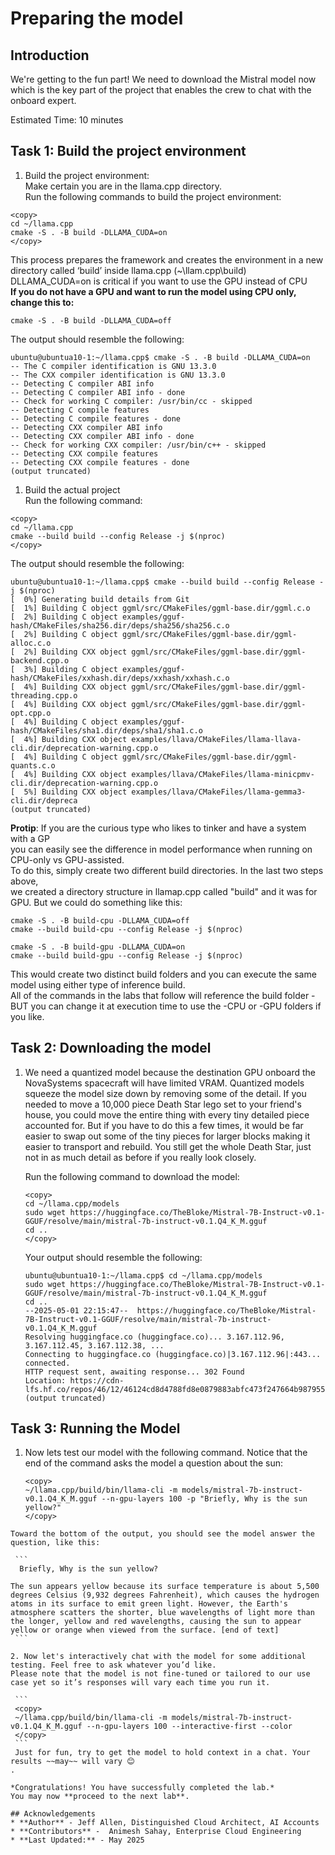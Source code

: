 # Preparing the model

## Introduction

We're getting to the fun part! We need to download the Mistral model now which is the key part of the project that enables the crew to chat with the onboard expert. 

Estimated Time: 10 minutes

## Task 1: Build the project environment  

1. Build the project environment:  
Make certain you are in the llama.cpp directory.  
Run the following commands to build the project environment:
```
<copy>
cd ~/llama.cpp
cmake -S . -B build -DLLAMA_CUDA=on
</copy>
```
This process prepares the framework and creates the environment in a new directory called ‘build’ inside llama.cpp (~\llam.cpp\build)  
DLLAMA_CUDA=on is critical if you want to use the GPU instead of CPU  
**If you do not have a GPU and want to run the model using CPU only, change this to:**  

```cmake -S . -B build -DLLAMA_CUDA=off```

The output should resemble the following:
```
ubuntu@ubuntua10-1:~/llama.cpp$ cmake -S . -B build -DLLAMA_CUDA=on
-- The C compiler identification is GNU 13.3.0
-- The CXX compiler identification is GNU 13.3.0
-- Detecting C compiler ABI info
-- Detecting C compiler ABI info - done
-- Check for working C compiler: /usr/bin/cc - skipped
-- Detecting C compile features
-- Detecting C compile features - done
-- Detecting CXX compiler ABI info
-- Detecting CXX compiler ABI info - done
-- Check for working CXX compiler: /usr/bin/c++ - skipped
-- Detecting CXX compile features
-- Detecting CXX compile features - done
(output truncated)
```

1. Build the actual project   
Run the following command:
```
<copy>
cd ~/llama.cpp
cmake --build build --config Release -j $(nproc)
</copy>
```

The output should resemble the following:
```
ubuntu@ubuntua10-1:~/llama.cpp$ cmake --build build --config Release -j $(nproc)
[  0%] Generating build details from Git
[  1%] Building C object ggml/src/CMakeFiles/ggml-base.dir/ggml.c.o
[  2%] Building C object examples/gguf-hash/CMakeFiles/sha256.dir/deps/sha256/sha256.c.o
[  2%] Building C object ggml/src/CMakeFiles/ggml-base.dir/ggml-alloc.c.o
[  2%] Building CXX object ggml/src/CMakeFiles/ggml-base.dir/ggml-backend.cpp.o
[  3%] Building C object examples/gguf-hash/CMakeFiles/xxhash.dir/deps/xxhash/xxhash.c.o
[  4%] Building CXX object ggml/src/CMakeFiles/ggml-base.dir/ggml-threading.cpp.o
[  4%] Building CXX object ggml/src/CMakeFiles/ggml-base.dir/ggml-opt.cpp.o
[  4%] Building C object examples/gguf-hash/CMakeFiles/sha1.dir/deps/sha1/sha1.c.o
[  4%] Building CXX object examples/llava/CMakeFiles/llama-llava-cli.dir/deprecation-warning.cpp.o
[  4%] Building C object ggml/src/CMakeFiles/ggml-base.dir/ggml-quants.c.o
[  4%] Building CXX object examples/llava/CMakeFiles/llama-minicpmv-cli.dir/deprecation-warning.cpp.o
[  5%] Building CXX object examples/llava/CMakeFiles/llama-gemma3-cli.dir/depreca
(output truncated)
```
**Protip**: If you are the curious type who likes to tinker and have a system with a GP  
you can easily see the difference in model performance when running on CPU-only vs GPU-assisted.  
To do this, simply create two different build directories. In the last two steps above,  
we created a directory structure in llamap.cpp called "build" and it was for GPU. But we could do something like this:  
```
cmake -S . -B build-cpu -DLLAMA_CUDA=off
cmake --build build-cpu --config Release -j $(nproc)

cmake -S . -B build-gpu -DLLAMA_CUDA=on
cmake --build build-gpu --config Release -j $(nproc)
```
This would create two distinct build folders and you can execute the same model using either type of inference build.  
All of the commands in the labs that follow will reference the build folder - BUT you can change it at execution time to use the -CPU or -GPU folders if you like. 

## Task 2: Downloading the model

1. We need a quantized model because the destination GPU onboard the NovaSystems spacecraft will have limited VRAM. Quantized models squeeze the model size down by removing some of the detail. If you needed to move a 10,000 piece Death Star lego set to your friend's house, you could move the entire thing with every tiny detailed piece accounted for. But if you have to do this a few times, it would be far easier to swap out some of the tiny pieces for larger blocks making it easier to transport and rebuild. You still get the whole Death Star, just not in as much detail as before if you really look closely. 

    Run the following command to download the model:
    ```
    <copy>
    cd ~/llama.cpp/models
    sudo wget https://huggingface.co/TheBloke/Mistral-7B-Instruct-v0.1-GGUF/resolve/main/mistral-7b-instruct-v0.1.Q4_K_M.gguf
    cd ..
    </copy>
    ```

    Your output should resemble the following:
    ```
    ubuntu@ubuntua10-1:~/llama.cpp$ cd ~/llama.cpp/models
    sudo wget https://huggingface.co/TheBloke/Mistral-7B-Instruct-v0.1-GGUF/resolve/main/mistral-7b-instruct-v0.1.Q4_K_M.gguf
    cd ..
    --2025-05-01 22:15:47--  https://huggingface.co/TheBloke/Mistral-7B-Instruct-v0.1-GGUF/resolve/main/mistral-7b-instruct-v0.1.Q4_K_M.gguf
    Resolving huggingface.co (huggingface.co)... 3.167.112.96, 3.167.112.45, 3.167.112.38, ...
    Connecting to huggingface.co (huggingface.co)|3.167.112.96|:443... connected.
    HTTP request sent, awaiting response... 302 Found
    Location: https://cdn-lfs.hf.co/repos/46/12/46124cd8d4788fd8e0879883abfc473f247664b987955cc98a08658f7df6b826/14466f9d658bf4a79f96c3f3f22759707c291cac4e62fea625e80c7
    (output truncated)
    ```

## Task 3: Running the Model

1.  Now lets test our model with the following command. Notice that the end of the command asks the model a question about the sun:
    ```
    <copy>
    ~/llama.cpp/build/bin/llama-cli -m models/mistral-7b-instruct-v0.1.Q4_K_M.gguf --n-gpu-layers 100 -p "Briefly, Why is the sun yellow?"
    </copy>
   ```
   Toward the bottom of the output, you should see the model answer the question, like this:

    ```
     Briefly, Why is the sun yellow?

The sun appears yellow because its surface temperature is about 5,500 degrees Celsius (9,932 degrees Fahrenheit), which causes the hydrogen atoms in its surface to emit green light. However, the Earth's atmosphere scatters the shorter, blue wavelengths of light more than the longer, yellow and red wavelengths, causing the sun to appear yellow or orange when viewed from the surface. [end of text]
    ```

2. Now let's interactively chat with the model for some additional testing. Feel free to ask whatever you’d like.  
Please note that the model is not fine-tuned or tailored to our use case yet so it’s responses will vary each time you run it.  
  
    ```
    <copy>
    ~/llama.cpp/build/bin/llama-cli -m models/mistral-7b-instruct-v0.1.Q4_K_M.gguf --n-gpu-layers 100 --interactive-first --color
    </copy>
    ```
    Just for fun, try to get the model to hold context in a chat. Your results ~~may~~ will vary 😊
 . 

*Congratulations! You have successfully completed the lab.*
You may now **proceed to the next lab**.

## Acknowledgements
* **Author** - Jeff Allen, Distinguished Cloud Architect, AI Accounts
* **Contributors** -  Animesh Sahay, Enterprise Cloud Engineering
* **Last Updated:** - May 2025
